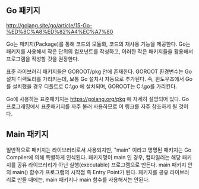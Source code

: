## Go 패키지

http://golang.site/go/article/15-Go-%ED%8C%A8%ED%82%A4%EC%A7%80

Go는 패키지(Package)를 통해 코드의 모듈화, 코드의 재사용 기능을 제공한다. Go는 패키지를 사용해서 작은 단위의 컴포넌트를 작성하고, 이러한 작은 패키지들을 활용해서 프로그램을 작성할 것을 권장한다.

표준 라이브러리 패키지들은 GOROOT/pkg 안에 존재한다. GOROOT 환경변수는 Go 설치 디렉토리를 가리키는데, 보통 Go 설치시 자동으로 추가된다. 즉, 윈도우즈에서 Go를 설치했을 경우 디폴트로 C:\go 에 설치되며, GOROOT는 C:\go를 가리킨다.

Go에 사용하는 표준패키지는 https://golang.org/pkg 에 자세히 설명되어 있다. Go 프로그래밍에서 표준패키지를 자주 불러 사용하므로 이 링크를 자주 참조하게 될 것이다.

## Main 패키지 

일반적으로 패키지는 라이브러리로서 사용되지만, "main" 이라고 명명된 패키지는 Go Compiler에 의해 특별하게 인식된다. 패키지명이 main 인 경우, 
컴파일러는 해당 패키지를 공유 라이브러리가 아닌 실행(executable) 프로그램으로 만든다. 
main 패키지 안의 main() 함수가 프로그램의 시작점 즉 Entry Point가 된다. 패키지를 공유 라이브러리로 만들 때에는, main 패키지나 main 함수를 사용해서는 안된다.
